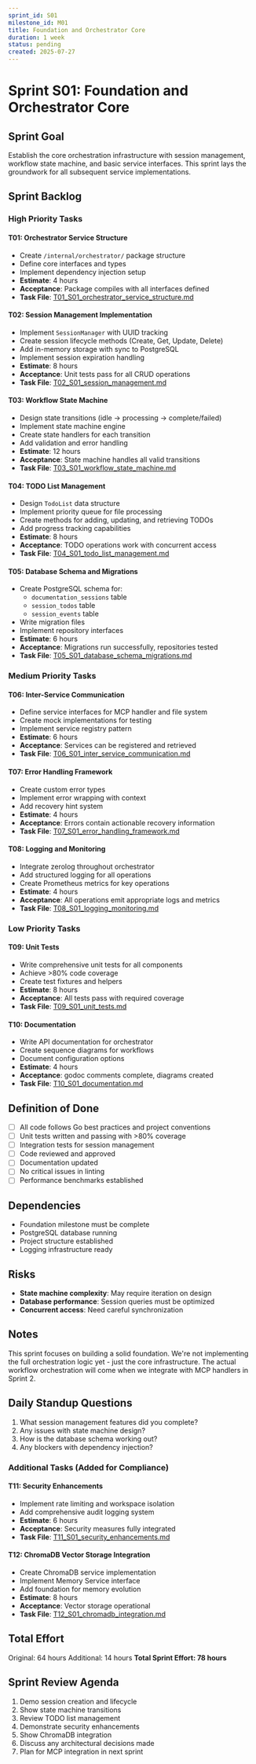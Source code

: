 ```yaml
---
sprint_id: S01
milestone_id: M01
title: Foundation and Orchestrator Core
duration: 1 week
status: pending
created: 2025-07-27
---
```


# Sprint S01: Foundation and Orchestrator Core

## Sprint Goal
Establish the core orchestration infrastructure with session management, workflow state machine, and basic service interfaces. This sprint lays the groundwork for all subsequent service implementations.

## Sprint Backlog

### High Priority Tasks

#### T01: Orchestrator Service Structure
- Create `/internal/orchestrator/` package structure
- Define core interfaces and types
- Implement dependency injection setup
- **Estimate**: 4 hours
- **Acceptance**: Package compiles with all interfaces defined
- **Task File**: [T01_S01_orchestrator_service_structure.md](./T01_S01_orchestrator_service_structure.md)

#### T02: Session Management Implementation
- Implement `SessionManager` with UUID tracking
- Create session lifecycle methods (Create, Get, Update, Delete)
- Add in-memory storage with sync to PostgreSQL
- Implement session expiration handling
- **Estimate**: 8 hours
- **Acceptance**: Unit tests pass for all CRUD operations
- **Task File**: [T02_S01_session_management.md](./T02_S01_session_management.md)

#### T03: Workflow State Machine
- Design state transitions (idle → processing → complete/failed)
- Implement state machine engine
- Create state handlers for each transition
- Add validation and error handling
- **Estimate**: 12 hours
- **Acceptance**: State machine handles all valid transitions
- **Task File**: [T03_S01_workflow_state_machine.md](./T03_S01_workflow_state_machine.md)

#### T04: TODO List Management
- Design `TodoList` data structure
- Implement priority queue for file processing
- Create methods for adding, updating, and retrieving TODOs
- Add progress tracking capabilities
- **Estimate**: 8 hours
- **Acceptance**: TODO operations work with concurrent access
- **Task File**: [T04_S01_todo_list_management.md](./T04_S01_todo_list_management.md)

#### T05: Database Schema and Migrations
- Create PostgreSQL schema for:
  - `documentation_sessions` table
  - `session_todos` table
  - `session_events` table
- Write migration files
- Implement repository interfaces
- **Estimate**: 6 hours
- **Acceptance**: Migrations run successfully, repositories tested
- **Task File**: [T05_S01_database_schema_migrations.md](./T05_S01_database_schema_migrations.md)

### Medium Priority Tasks

#### T06: Inter-Service Communication
- Define service interfaces for MCP handler and file system
- Create mock implementations for testing
- Implement service registry pattern
- **Estimate**: 6 hours
- **Acceptance**: Services can be registered and retrieved
- **Task File**: [T06_S01_inter_service_communication.md](./T06_S01_inter_service_communication.md)

#### T07: Error Handling Framework
- Create custom error types
- Implement error wrapping with context
- Add recovery hint system
- **Estimate**: 4 hours
- **Acceptance**: Errors contain actionable recovery information
- **Task File**: [T07_S01_error_handling_framework.md](./T07_S01_error_handling_framework.md)

#### T08: Logging and Monitoring
- Integrate zerolog throughout orchestrator
- Add structured logging for all operations
- Create Prometheus metrics for key operations
- **Estimate**: 4 hours
- **Acceptance**: All operations emit appropriate logs and metrics
- **Task File**: [T08_S01_logging_monitoring.md](./T08_S01_logging_monitoring.md)

### Low Priority Tasks

#### T09: Unit Tests
- Write comprehensive unit tests for all components
- Achieve >80% code coverage
- Create test fixtures and helpers
- **Estimate**: 8 hours
- **Acceptance**: All tests pass with required coverage
- **Task File**: [T09_S01_unit_tests.md](./T09_S01_unit_tests.md)

#### T10: Documentation
- Write API documentation for orchestrator
- Create sequence diagrams for workflows
- Document configuration options
- **Estimate**: 4 hours
- **Acceptance**: godoc comments complete, diagrams created
- **Task File**: [T10_S01_documentation.md](./T10_S01_documentation.md)

## Definition of Done
- [ ] All code follows Go best practices and project conventions
- [ ] Unit tests written and passing with >80% coverage
- [ ] Integration tests for session management
- [ ] Code reviewed and approved
- [ ] Documentation updated
- [ ] No critical issues in linting
- [ ] Performance benchmarks established

## Dependencies
- Foundation milestone must be complete
- PostgreSQL database running
- Project structure established
- Logging infrastructure ready

## Risks
- **State machine complexity**: May require iteration on design
- **Database performance**: Session queries must be optimized
- **Concurrent access**: Need careful synchronization

## Notes
This sprint focuses on building a solid foundation. We're not implementing the full orchestration logic yet - just the core infrastructure. The actual workflow orchestration will come when we integrate with MCP handlers in Sprint 2.

## Daily Standup Questions
1. What session management features did you complete?
2. Any issues with state machine design?
3. How is the database schema working out?
4. Any blockers with dependency injection?

### Additional Tasks (Added for Compliance)

#### T11: Security Enhancements
- Implement rate limiting and workspace isolation
- Add comprehensive audit logging system
- **Estimate**: 6 hours
- **Acceptance**: Security measures fully integrated
- **Task File**: [T11_S01_security_enhancements.md](./T11_S01_security_enhancements.md)

#### T12: ChromaDB Vector Storage Integration
- Create ChromaDB service implementation
- Implement Memory Service interface
- Add foundation for memory evolution
- **Estimate**: 8 hours
- **Acceptance**: Vector storage operational
- **Task File**: [T12_S01_chromadb_integration.md](./T12_S01_chromadb_integration.md)

## Total Effort
Original: 64 hours
Additional: 14 hours
**Total Sprint Effort: 78 hours**

## Sprint Review Agenda
1. Demo session creation and lifecycle
2. Show state machine transitions
3. Review TODO list management
4. Demonstrate security enhancements
5. Show ChromaDB integration
6. Discuss any architectural decisions made
7. Plan for MCP integration in next sprint